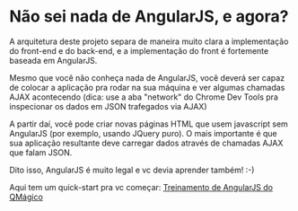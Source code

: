 # Não sei nada de AngularJS, e agora?

A arquitetura deste projeto separa de maneira muito clara a implementação do front-end e do back-end, e a implementação do front é fortemente baseada em AngularJS.

Mesmo que você não conheça nada de AngularJS, você deverá ser capaz de colocar a aplicação pra rodar na sua máquina e ver algumas chamadas AJAX acontecendo (dica: use a aba "network" do Chrome Dev Tools pra inspecionar os dados em JSON trafegados via AJAX)

A partir daí, você pode criar novas páginas HTML que usem javascript sem AngularJS (por exemplo, usando JQuery puro). O mais importante é que sua aplicação resultante deve carregar dados através de chamadas AJAX que falam JSON.

Dito isso, AngularJS é muito legal e vc devia aprender também! :-)

Aqui tem um quick-start pra vc começar: [Treinamento de AngularJS do QMágico](https://www.youtube.com/watch?v=-gL0Hbk74i4&list=PLgMNBa0XaIgcD9IGiqvAQxPrUEyW_i87I)
